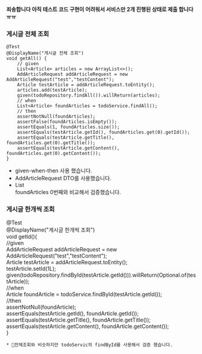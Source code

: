 
#### 죄송합니다 아직 테스트 코드 구현이 어려워서 서비스만 2개 진행된 상태로 제출 합니다 ㅠㅠ ####

### 게시글 전체 조회
```
@Test  
@DisplayName("게시글 전체 조회")  
void getAll() {  
    // given  
    List<Article> articles = new ArrayList<>();  
    AddArticleRequest addArticleRequest = new AddArticleRequest("test","testContent");  
    Article testArticle = addArticleRequest.toEntity();  
    articles.add(testArticle);  
    given(todoRepository.findAll()).willReturn(articles);  
    // when  
    List<Article> foundArticles = todoService.findAll();  
    // then  
    assertNotNull(foundArticles);  
    assertFalse(foundArticles.isEmpty());  
    assertEquals(1, foundArticles.size());  
    assertEquals(testArticle.getId(), foundArticles.get(0).getId());  
    assertEquals(testArticle.getTitle(), foundArticles.get(0).getTitle());  
    assertEquals(testArticle.getContent(), foundArticles.get(0).getContent());  
}
```
* given-when-then 사용 했습니다.
* AddArticleRequest DTO를 사용했습니다.
* List<Article> foundArticles 0번째와 비교해서 검증했습니다.

### 게시글 한개씩 조회
@Test  
@DisplayName("게시글 한개씩 조회")  
void getId(){  
    //given  
    AddArticleRequest addArticleRequest = new AddArticleRequest("test","testContent");  
    Article testArticle = addArticleRequest.toEntity();  
    testArticle.setId(1L);  
    given(todoRepository.findById(testArticle.getId())).willReturn(Optional.of(testArticle));  
    //when  
    Article foundArticle = todoService.findById(testArticle.getId());  
    //then  
    assertNotNull(foundArticle);  
    assertEquals(testArticle.getId(), foundArticle.getId());  
    assertEquals(testArticle.getTitle(), foundArticle.getTitle());  
    assertEquals(testArticle.getContent(), foundArticle.getContent());  
}
```
* 전체조회와 비슷하지만 todoServic의 findById를 사용해서 검증 했습니다.
